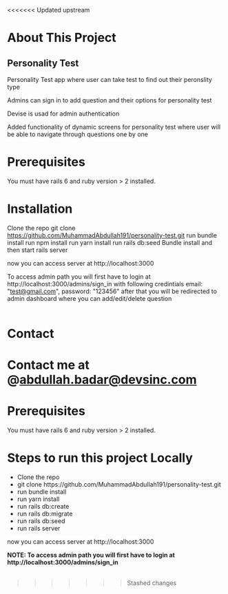 <<<<<<< Updated upstream
<h1>About This Project</h1>
<h2>Personality Test</h2>

Personality Test app where user can take test to find out their peronslity type

Admins can sign in to add question and their options for personality test

Devise is usad for admin authentication

Added functionality of dynamic screens for personality test where user will be able to navigate through questions one by one

<h1>Prerequisites</h1>
You must have rails 6 and ruby version > 2 installed.


<h1>Installation</h1>

 Clone the repo
 git clone https://github.com/MuhammadAbdullah191/personality-test.git
 run bundle install
 run npm install
 run yarn install
 run rails db:seed
 Bundle install and then start rails server

 now you can access server at http://localhost:3000

 To access admin path you will first have to login at http://localhost:3000/admins/sign_in with following credintials
 email: "test@gmail.com", password: "123456"
 after that you will be redirected to admin dashboard where you can add/edit/delete question
 <br/>
<br/>




<h1>Contact</h1>

Contact me at @abdullah.badar@devsinc.com
=======
<h1>Prerequisites</h1>
You must have rails 6 and ruby version > 2 installed.


<h1>Steps to run this project Locally</h1>
<ul>
	<li>Clone the repo</li>
	<li>git clone https://github.com/MuhammadAbdullah191/personality-test.git</li>
	<li>run bundle install</li>
	<li>run yarn install</li>
	<li>run rails db:create</li>
	<li>run rails db:migrate</li>
	<li>run rails db:seed</li>
	<li>run rails server</li>
</ul>
 now you can access server at http://localhost:3000

 <b>NOTE: To access admin path you will first have to login at http://localhost:3000/admins/sign_in</b>
 <br/>
<br/>

>>>>>>> Stashed changes
